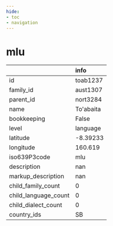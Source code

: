 ```yaml
---
hide:
- toc
- navigation
---
```

# mlu
|                      | info      |
|:---------------------|:----------|
| id                   | toab1237  |
| family_id            | aust1307  |
| parent_id            | nort3284  |
| name                 | To'abaita |
| bookkeeping          | False     |
| level                | language  |
| latitude             | -8.39233  |
| longitude            | 160.619   |
| iso639P3code         | mlu       |
| description          | nan       |
| markup_description   | nan       |
| child_family_count   | 0         |
| child_language_count | 0         |
| child_dialect_count  | 0         |
| country_ids          | SB        |